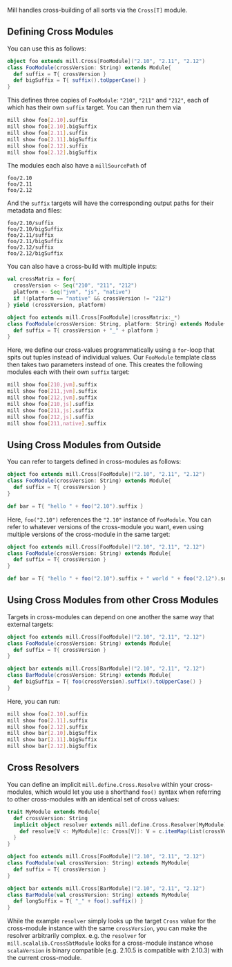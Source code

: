 Mill handles cross-building of all sorts via the `Cross[T]` module.


## Defining Cross Modules

You can use this as follows:

```scala
object foo extends mill.Cross[FooModule]("2.10", "2.11", "2.12")
class FooModule(crossVersion: String) extends Module{
  def suffix = T{ crossVersion }
  def bigSuffix = T{ suffix().toUpperCase() }
}
```

This defines three copies of `FooModule`: `"210"`, `"211"` and `"212"`, each of
which has their own `suffix` target. You can then run them via

```bash
mill show foo[2.10].suffix
mill show foo[2.10].bigSuffix
mill show foo[2.11].suffix
mill show foo[2.11].bigSuffix
mill show foo[2.12].suffix
mill show foo[2.12].bigSuffix
```

The modules each also have a `millSourcePath` of

```text
foo/2.10
foo/2.11
foo/2.12
```

And the `suffix` targets will have the corresponding output paths for their
metadata and files:

```text
foo/2.10/suffix
foo/2.10/bigSuffix
foo/2.11/suffix
foo/2.11/bigSuffix
foo/2.12/suffix
foo/2.12/bigSuffix
```

You can also have a cross-build with multiple inputs:

```scala
val crossMatrix = for{
  crossVersion <- Seq("210", "211", "212")
  platform <- Seq("jvm", "js", "native")
  if !(platform == "native" && crossVersion != "212")
} yield (crossVersion, platform)

object foo extends mill.Cross[FooModule](crossMatrix:_*)
class FooModule(crossVersion: String, platform: String) extends Module{
  def suffix = T{ crossVersion + "_" + platform }
}
```

Here, we define our cross-values programmatically using a `for`-loop that spits
out tuples instead of individual values. Our `FooModule` template class then
takes two parameters instead of one. This creates the following modules each
with their own `suffix` target:

```bash
mill show foo[210,jvm].suffix
mill show foo[211,jvm].suffix
mill show foo[212,jvm].suffix
mill show foo[210,js].suffix
mill show foo[211,js].suffix
mill show foo[212,js].suffix
mill show foo[211,native].suffix
```

## Using Cross Modules from Outside

You can refer to targets defined in cross-modules as follows:

```scala
object foo extends mill.Cross[FooModule]("2.10", "2.11", "2.12")
class FooModule(crossVersion: String) extends Module{
  def suffix = T{ crossVersion }
}

def bar = T{ "hello " + foo("2.10").suffix } 
```

Here, `foo("2.10")` references the `"2.10"` instance of `FooModule`. You can
refer to whatever versions of the cross-module you want, even using multiple
versions of the cross-module in the same target:

```scala
object foo extends mill.Cross[FooModule]("2.10", "2.11", "2.12")
class FooModule(crossVersion: String) extends Module{
  def suffix = T{ crossVersion }
}

def bar = T{ "hello " + foo("2.10").suffix + " world " + foo("2.12").suffix }
```

## Using Cross Modules from other Cross Modules

Targets in cross-modules can depend on one another the same way that external
targets:

```scala
object foo extends mill.Cross[FooModule]("2.10", "2.11", "2.12")
class FooModule(crossVersion: String) extends Module{
  def suffix = T{ crossVersion }
}

object bar extends mill.Cross[BarModule]("2.10", "2.11", "2.12")
class BarModule(crossVersion: String) extends Module{
  def bigSuffix = T{ foo(crossVersion).suffix().toUpperCase() }
}
```

Here, you can run:

```bash
mill show foo[2.10].suffix
mill show foo[2.11].suffix
mill show foo[2.12].suffix
mill show bar[2.10].bigSuffix
mill show bar[2.11].bigSuffix
mill show bar[2.12].bigSuffix
```


## Cross Resolvers

You can define an implicit `mill.define.Cross.Resolve` within your
cross-modules, which would let you use a shorthand `foo()` syntax when referring
to other cross-modules with an identical set of cross values:

```scala
trait MyModule extends Module{
  def crossVersion: String
  implicit object resolver extends mill.define.Cross.Resolver[MyModule]{
    def resolve[V <: MyModule](c: Cross[V]): V = c.itemMap(List(crossVersion))
  }
}

object foo extends mill.Cross[FooModule]("2.10", "2.11", "2.12")
class FooModule(val crossVersion: String) extends MyModule{
  def suffix = T{ crossVersion }
}

object bar extends mill.Cross[BarModule]("2.10", "2.11", "2.12")
class BarModule(val crossVersion: String) extends MyModule{
  def longSuffix = T{ "_" + foo().suffix() }
}
```

While the example `resolver` simply looks up the target `Cross` value for the
cross-module instance with the same `crossVersion`, you can make the resolver
arbitrarily complex. e.g. the `resolver` for `mill.scalalib.CrossSbtModule`
looks for a cross-module instance whose `scalaVersion` is binary compatible
(e.g. 2.10.5 is compatible with 2.10.3) with the current cross-module.
